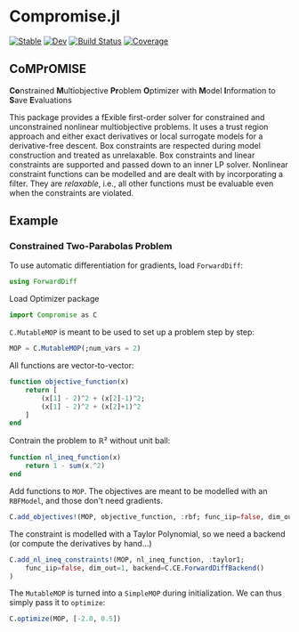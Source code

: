 # Compromise.jl

[![Stable](https://img.shields.io/badge/docs-stable-blue.svg)](https://manuelbb-upb.github.io/Compromise.jl/stable/)
[![Dev](https://img.shields.io/badge/docs-dev-blue.svg)](https://manuelbb-upb.github.io/Compromise.jl/dev/)
[![Build Status](https://github.com/manuelbb-upb/Compromise.jl/actions/workflows/CI.yml/badge.svg?branch=main)](https://github.com/manuelbb-upb/Compromise.jl/actions/workflows/CI.yml?query=branch%3Amain)
[![Coverage](https://codecov.io/gh/manuelbb-upb/Compromise.jl/branch/main/graph/badge.svg)](https://codecov.io/gh/manuelbb-upb/Compromise.jl)

## CoMPrOMISE
**Co**nstrained **M**ultiobjective **Pr**oblem **O**ptimizer with **M**odel **I**nformation to **S**ave **E**valuations

This package provides a fExible first-order solver for constrained and unconstrained nonlinear multiobjective problems.
It uses a trust region approach and either exact derivatives or local surrogate models for a derivative-free descent.
Box constraints are respected during model construction and treated as unrelaxable.
Box constraints and linear constraints are supported and passed down to an inner LP solver.
Nonlinear constraint functions can be modelled and are dealt with by incorporating a filter. 
They are *relaxable*, i.e., all other functions must be evaluable even when the constraints are violated.

## Example

### Constrained Two-Parabolas Problem

To use automatic differentiation for gradients, load `ForwardDiff`:
```julia
using ForwardDiff
```

Load Optimizer package
```julia
import Compromise as C
```

`C.MutableMOP` is meant to be used to set up a problem
step by step:
```julia
MOP = C.MutableMOP(;num_vars = 2)
```

All functions are vector-to-vector:
```julia
function objective_function(x)
    return [
        (x[1] - 2)^2 + (x[2]-1)^2;
        (x[1] - 2)^2 + (x[2]+1)^2
    ]
end
```

Contrain the problem to ℝ² without unit ball:
```julia
function nl_ineq_function(x)
    return 1 - sum(x.^2)
end
```
Add functions to `MOP`.
The objectives are meant to be modelled with an `RBFModel`,
and those don't need gradients.
```julia
C.add_objectives!(MOP, objective_function, :rbf; func_iip=false, dim_out=2)
```

The constraint is modelled with a Taylor Polynomial,
so we need a backend (or compute the derivatives by hand...)
```julia
C.add_nl_ineq_constraints!(MOP, nl_ineq_function, :taylor1; 
    func_iip=false, dim_out=1, backend=C.CE.ForwardDiffBackend()
)
```
The `MutableMOP` is turned into a `SimpleMOP` during initialization.
We can thus simply pass it to `optimize`:
```julia
C.optimize(MOP, [-2.0, 0.5])
```
